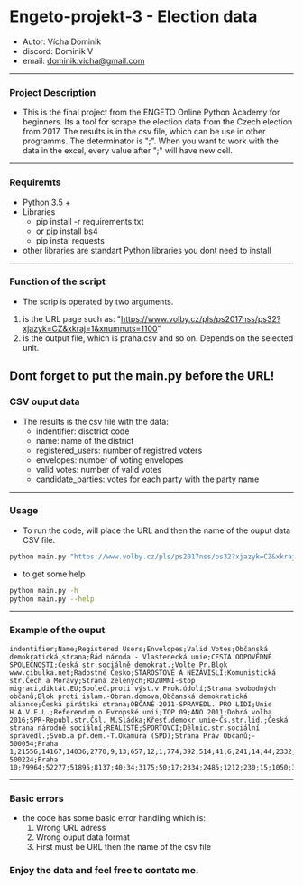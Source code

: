 # Engeto-projekt-3 - Election data 
- Autor: Vícha Dominik 
- discord: Dominik V
- email: dominik.vicha@gmail.com

---

### Project Description ###
- This is the final project from the ENGETO Online Python Academy for beginners. Its a tool for scrape the election data from the Czech election from 2017. The results is in the csv file, which can be use in other programms. The determinator is ";". When you want to work with the data in the excel, every value after ";" will have new cell. 

---
### Requiremts ###
- Python 3.5 + 
- Libraries
    - pip install -r requirements.txt 
    - or pip install bs4 
    - pip instal requests
- other libraries are standart Python libraries you dont need to install 
---
### Function of the script ###
- The scrip is operated by two arguments. 
1. is the URL page such as: "https://www.volby.cz/pls/ps2017nss/ps32?xjazyk=CZ&xkraj=1&xnumnuts=1100" 
2. is the output file, which is praha.csv and so on. Depends on the selected unit. 

Dont forget to put the main.py before the URL! 
---
### CSV ouput data ###
- The results is the csv file with the data: 
    - indentifier: disctrict code
    - name: name of the district 
    - registered_users: number of registred voters
    - envelopes: number of voting envelopes
    - valid votes: number of valid votes 
    - candidate_parties: votes for each party with the party name 
---
### Usage ### 
- To run the code, will place the URL and then the name of the ouput data CSV file.
```bash
python main.py "https://www.volby.cz/pls/ps2017nss/ps32?xjazyk=CZ&xkraj=1&xnumnuts=1100" "praha.csv"
```  

- to get some help 
```bash
python main.py -h
python main.py --help
```
---
### Example of the ouput ###
```csv
indentifier;Name;Registered Users;Envelopes;Valid Votes;Občanská demokratická strana;Řád národa - Vlastenecká unie;CESTA ODPOVĚDNÉ SPOLEČNOSTI;Česká str.sociálně demokrat.;Volte Pr.Blok www.cibulka.net;Radostné Česko;STAROSTOVÉ A NEZÁVISLÍ;Komunistická str.Čech a Moravy;Strana zelených;ROZUMNÍ-stop migraci,diktát.EU;Společ.proti výst.v Prok.údolí;Strana svobodných občanů;Blok proti islam.-Obran.domova;Občanská demokratická aliance;Česká pirátská strana;OBČANÉ 2011-SPRAVEDL. PRO LIDI;Unie H.A.V.E.L.;Referendum o Evropské unii;TOP 09;ANO 2011;Dobrá volba 2016;SPR-Republ.str.Čsl. M.Sládka;Křesť.demokr.unie-Čs.str.lid.;Česká strana národně sociální;REALISTÉ;SPORTOVCI;Dělnic.str.sociální spravedl.;Svob.a př.dem.-T.Okamura (SPD);Strana Práv Občanů;-
500054;Praha 1;21556;14167;14036;2770;9;13;657;12;1;774;392;514;41;6;241;14;44;2332;5;0;12;2783;1654;1;7;954;3;133;11;2;617;34;0
500224;Praha 10;79964;52277;51895;8137;40;34;3175;50;17;2334;2485;1212;230;15;1050;35;67;9355;9;8;30;6497;10856;37;53;2398;12;477;69;53;2998;162;0
```
---
### Basic errors ###
- the code has some basic error handling which is: 
    1. Wrong URL adress 
    2. Wrong ouput data format
    3. First must be URL then the name of the csv file 


### Enjoy the data and feel free to contatc me. ###